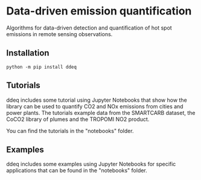 # Data-driven emission quantification

Algorithms for data-driven detection and quantification of hot spot emissions
in remote sensing observations.


## Installation
```
python -m pip install ddeq
```

## Tutorials
ddeq includes some tutorial using Jupyter Notebooks that show how the library
can be used to quantify CO2 and NOx emissions from cities and power plants. The
tutorials example data from the SMARTCARB dataset, the CoCO2 library of plumes
and the TROPOMI NO2 product.

You can find the tutorials in the "notebooks" folder.


## Examples
ddeq includes some examples using Jupyter Notebooks for specific applications
that can be found in the "notebooks" folder.